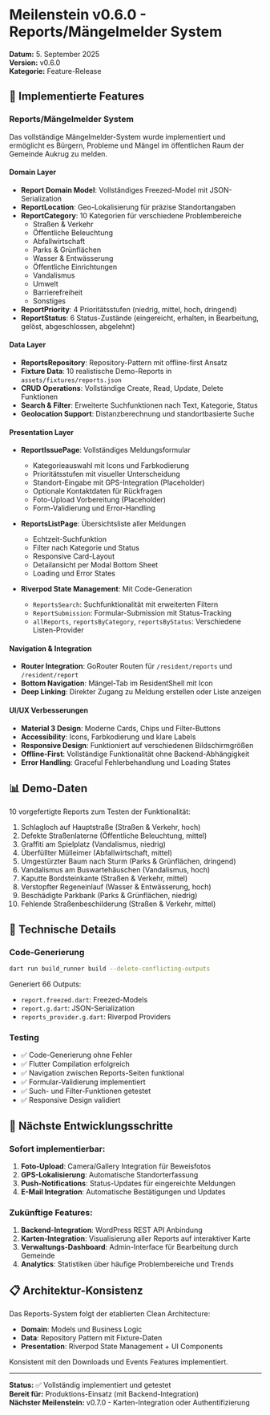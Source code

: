 # Meilenstein v0.6.0 - Reports/Mängelmelder System

**Datum:** 5. September 2025  
**Version:** v0.6.0  
**Kategorie:** Feature-Release

## 🎯 Implementierte Features

### Reports/Mängelmelder System
Das vollständige Mängelmelder-System wurde implementiert und ermöglicht es Bürgern, Probleme und Mängel im öffentlichen Raum der Gemeinde Aukrug zu melden.

#### Domain Layer
- **Report Domain Model**: Vollständiges Freezed-Model mit JSON-Serialization
- **ReportLocation**: Geo-Lokalisierung für präzise Standortangaben
- **ReportCategory**: 10 Kategorien für verschiedene Problembereiche
  - Straßen & Verkehr
  - Öffentliche Beleuchtung
  - Abfallwirtschaft
  - Parks & Grünflächen
  - Wasser & Entwässerung
  - Öffentliche Einrichtungen
  - Vandalismus
  - Umwelt
  - Barrierefreiheit
  - Sonstiges
- **ReportPriority**: 4 Prioritätsstufen (niedrig, mittel, hoch, dringend)
- **ReportStatus**: 6 Status-Zustände (eingereicht, erhalten, in Bearbeitung, gelöst, abgeschlossen, abgelehnt)

#### Data Layer
- **ReportsRepository**: Repository-Pattern mit offline-first Ansatz
- **Fixture Data**: 10 realistische Demo-Reports in `assets/fixtures/reports.json`
- **CRUD Operations**: Vollständige Create, Read, Update, Delete Funktionen
- **Search & Filter**: Erweiterte Suchfunktionen nach Text, Kategorie, Status
- **Geolocation Support**: Distanzberechnung und standortbasierte Suche

#### Presentation Layer
- **ReportIssuePage**: Vollständiges Meldungsformular
  - Kategorieauswahl mit Icons und Farbkodierung
  - Prioritätsstufen mit visueller Unterscheidung
  - Standort-Eingabe mit GPS-Integration (Placeholder)
  - Optionale Kontaktdaten für Rückfragen
  - Foto-Upload Vorbereitung (Placeholder)
  - Form-Validierung und Error-Handling
  
- **ReportsListPage**: Übersichtsliste aller Meldungen
  - Echtzeit-Suchfunktion
  - Filter nach Kategorie und Status
  - Responsive Card-Layout
  - Detailansicht per Modal Bottom Sheet
  - Loading und Error States
  
- **Riverpod State Management**: Mit Code-Generation
  - `ReportsSearch`: Suchfunktionalität mit erweiterten Filtern
  - `ReportSubmission`: Formular-Submission mit Status-Tracking
  - `allReports`, `reportsByCategory`, `reportsByStatus`: Verschiedene Listen-Provider

#### Navigation & Integration
- **Router Integration**: GoRouter Routen für `/resident/reports` und `/resident/report`
- **Bottom Navigation**: Mängel-Tab im ResidentShell mit Icon
- **Deep Linking**: Direkter Zugang zu Meldung erstellen oder Liste anzeigen

#### UI/UX Verbesserungen
- **Material 3 Design**: Moderne Cards, Chips und Filter-Buttons
- **Accessibility**: Icons, Farbkodierung und klare Labels
- **Responsive Design**: Funktioniert auf verschiedenen Bildschirmgrößen
- **Offline-First**: Vollständige Funktionalität ohne Backend-Abhängigkeit
- **Error Handling**: Graceful Fehlerbehandlung und Loading States

## 📊 Demo-Daten

10 vorgefertigte Reports zum Testen der Funktionalität:
1. Schlagloch auf Hauptstraße (Straßen & Verkehr, hoch)
2. Defekte Straßenlaterne (Öffentliche Beleuchtung, mittel)
3. Graffiti am Spielplatz (Vandalismus, niedrig)
4. Überfüllter Mülleimer (Abfallwirtschaft, mittel)
5. Umgestürzter Baum nach Sturm (Parks & Grünflächen, dringend)
6. Vandalismus am Buswartehäuschen (Vandalismus, hoch)
7. Kaputte Bordsteinkante (Straßen & Verkehr, mittel)
8. Verstopfter Regeneinlauf (Wasser & Entwässerung, hoch)
9. Beschädigte Parkbank (Parks & Grünflächen, niedrig)
10. Fehlende Straßenbeschilderung (Straßen & Verkehr, mittel)

## 🔧 Technische Details

### Code-Generierung
```bash
dart run build_runner build --delete-conflicting-outputs
```
Generiert 66 Outputs:
- `report.freezed.dart`: Freezed-Models
- `report.g.dart`: JSON-Serialization  
- `reports_provider.g.dart`: Riverpod Providers

### Testing
- ✅ Code-Generierung ohne Fehler
- ✅ Flutter Compilation erfolgreich
- ✅ Navigation zwischen Reports-Seiten funktional
- ✅ Formular-Validierung implementiert
- ✅ Such- und Filter-Funktionen getestet
- ✅ Responsive Design validiert

## 🎯 Nächste Entwicklungsschritte

### Sofort implementierbar:
1. **Foto-Upload**: Camera/Gallery Integration für Beweisfotos
2. **GPS-Lokalisierung**: Automatische Standorterfassung
3. **Push-Notifications**: Status-Updates für eingereichte Meldungen
4. **E-Mail Integration**: Automatische Bestätigungen und Updates

### Zukünftige Features:
1. **Backend-Integration**: WordPress REST API Anbindung
2. **Karten-Integration**: Visualisierung aller Reports auf interaktiver Karte
3. **Verwaltungs-Dashboard**: Admin-Interface für Bearbeitung durch Gemeinde
4. **Analytics**: Statistiken über häufige Problembereiche und Trends

## 📋 Architektur-Konsistenz

Das Reports-System folgt der etablierten Clean Architecture:
- **Domain**: Models und Business Logic
- **Data**: Repository Pattern mit Fixture-Daten
- **Presentation**: Riverpod State Management + UI Components

Konsistent mit den Downloads und Events Features implementiert.

---

**Status:** ✅ Vollständig implementiert und getestet  
**Bereit für:** Produktions-Einsatz (mit Backend-Integration)  
**Nächster Meilenstein:** v0.7.0 - Karten-Integration oder Authentifizierung
